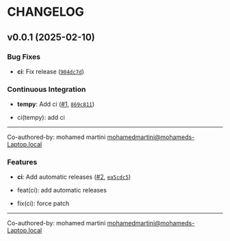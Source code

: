 # CHANGELOG


## v0.0.1 (2025-02-10)

### Bug Fixes

- **ci**: Fix release
  ([`904dc7d`](https://github.com/MhdMartini/tempy/commit/904dc7d56022f0814c272ead74242e3f8e211bca))

### Continuous Integration

- **tempy**: Add ci ([#1](https://github.com/MhdMartini/tempy/pull/1),
  [`869c811`](https://github.com/MhdMartini/tempy/commit/869c81186fbd665655d919c736357140eedd38c9))

* ci(tempy): add ci

---------

Co-authored-by: mohamed martini <mohamedmartini@mohameds-Laptop.local>

### Features

- **ci**: Add automatic releases ([#2](https://github.com/MhdMartini/tempy/pull/2),
  [`ea5cdc5`](https://github.com/MhdMartini/tempy/commit/ea5cdc579d1e27e1915dccc770ad9c55fc715e08))

* feat(ci): add automatic releases

* fix(ci): force patch

---------

Co-authored-by: mohamed martini <mohamedmartini@mohameds-Laptop.local>
